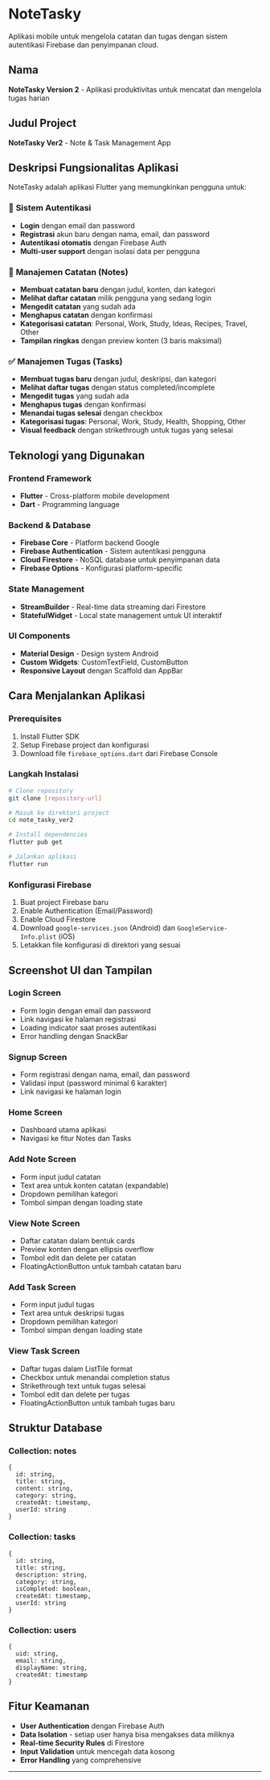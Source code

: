 # NoteTasky

Aplikasi mobile untuk mengelola catatan dan tugas dengan sistem autentikasi Firebase dan penyimpanan cloud.

## Nama
**NoteTasky Version 2** - Aplikasi produktivitas untuk mencatat dan mengelola tugas harian

## Judul Project
**NoteTasky Ver2** - Note & Task Management App

## Deskripsi Fungsionalitas Aplikasi

NoteTasky adalah aplikasi Flutter yang memungkinkan pengguna untuk:

### 🔐 **Sistem Autentikasi**
- **Login** dengan email dan password
- **Registrasi** akun baru dengan nama, email, dan password
- **Autentikasi otomatis** dengan Firebase Auth
- **Multi-user support** dengan isolasi data per pengguna

### 📝 **Manajemen Catatan (Notes)**
- **Membuat catatan baru** dengan judul, konten, dan kategori
- **Melihat daftar catatan** milik pengguna yang sedang login
- **Mengedit catatan** yang sudah ada
- **Menghapus catatan** dengan konfirmasi
- **Kategorisasi catatan**: Personal, Work, Study, Ideas, Recipes, Travel, Other
- **Tampilan ringkas** dengan preview konten (3 baris maksimal)

### ✅ **Manajemen Tugas (Tasks)**
- **Membuat tugas baru** dengan judul, deskripsi, dan kategori
- **Melihat daftar tugas** dengan status completed/incomplete
- **Mengedit tugas** yang sudah ada
- **Menghapus tugas** dengan konfirmasi
- **Menandai tugas selesai** dengan checkbox
- **Kategorisasi tugas**: Personal, Work, Study, Health, Shopping, Other
- **Visual feedback** dengan strikethrough untuk tugas yang selesai

## Teknologi yang Digunakan

### **Frontend Framework**
- **Flutter** - Cross-platform mobile development
- **Dart** - Programming language

### **Backend & Database**
- **Firebase Core** - Platform backend Google
- **Firebase Authentication** - Sistem autentikasi pengguna
- **Cloud Firestore** - NoSQL database untuk penyimpanan data
- **Firebase Options** - Konfigurasi platform-specific

### **State Management**
- **StreamBuilder** - Real-time data streaming dari Firestore
- **StatefulWidget** - Local state management untuk UI interaktif

### **UI Components**
- **Material Design** - Design system Android
- **Custom Widgets**: CustomTextField, CustomButton
- **Responsive Layout** dengan Scaffold dan AppBar

## Cara Menjalankan Aplikasi

### **Prerequisites**
1. Install Flutter SDK
2. Setup Firebase project dan konfigurasi
3. Download file `firebase_options.dart` dari Firebase Console

### **Langkah Instalasi**
```bash
# Clone repository
git clone [repository-url]

# Masuk ke direktori project
cd note_tasky_ver2

# Install dependencies
flutter pub get

# Jalankan aplikasi
flutter run
```

### **Konfigurasi Firebase**
1. Buat project Firebase baru
2. Enable Authentication (Email/Password)
3. Enable Cloud Firestore
4. Download `google-services.json` (Android) dan `GoogleService-Info.plist` (iOS)
5. Letakkan file konfigurasi di direktori yang sesuai

## Screenshot UI dan Tampilan

### **Login Screen**
- Form login dengan email dan password
- Link navigasi ke halaman registrasi
- Loading indicator saat proses autentikasi
- Error handling dengan SnackBar

### **Signup Screen**
- Form registrasi dengan nama, email, dan password
- Validasi input (password minimal 6 karakter)
- Link navigasi ke halaman login

### **Home Screen**
- Dashboard utama aplikasi
- Navigasi ke fitur Notes dan Tasks

### **Add Note Screen**
- Form input judul catatan
- Text area untuk konten catatan (expandable)
- Dropdown pemilihan kategori
- Tombol simpan dengan loading state

### **View Note Screen**
- Daftar catatan dalam bentuk cards
- Preview konten dengan ellipsis overflow
- Tombol edit dan delete per catatan
- FloatingActionButton untuk tambah catatan baru

### **Add Task Screen**
- Form input judul tugas
- Text area untuk deskripsi tugas
- Dropdown pemilihan kategori
- Tombol simpan dengan loading state

### **View Task Screen**
- Daftar tugas dalam ListTile format
- Checkbox untuk menandai completion status
- Strikethrough text untuk tugas selesai
- Tombol edit dan delete per tugas
- FloatingActionButton untuk tambah tugas baru

## Struktur Database

### **Collection: notes**
```
{
  id: string,
  title: string,
  content: string,
  category: string,
  createdAt: timestamp,
  userId: string
}
```

### **Collection: tasks**
```
{
  id: string,
  title: string,
  description: string,
  category: string,
  isCompleted: boolean,
  createdAt: timestamp,
  userId: string
}
```

### **Collection: users**
```
{
  uid: string,
  email: string,
  displayName: string,
  createdAt: timestamp
}
```

## Fitur Keamanan
- **User Authentication** dengan Firebase Auth
- **Data Isolation** - setiap user hanya bisa mengakses data miliknya
- **Real-time Security Rules** di Firestore
- **Input Validation** untuk mencegah data kosong
- **Error Handling** yang comprehensive

---
